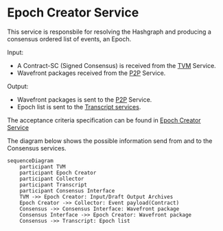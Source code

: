 # Epoch Creator Service

This service is responsbile for resolving the Hashgraph and producing a consensus ordered list of events, an Epoch.

Input:
  - A Contract-SC (Signed Consensus) is received from the [TVM](/documents/architecture/TVM.md) Service. 
  - Wavefront packages received from the [P2P]() Service.

Output:
  - Wavefront packages is sent to the [P2P]() Service.
  - Epoch list is sent to the [Transcript services](/documents/architecture/Transcript.md).

The acceptance criteria specification can be found in [Epoch Creator Service](
/bdd/tagion/testbench/services/EpochCreator_Service.md)

The diagram below shows the possible information send from and to the Consensus services.


```mermaid
sequenceDiagram
    participant TVM 
    participant Epoch Creator 
    participant Collector
    participant Transcript
    participant Consensus Interface
    TVM ->> Epoch Creator: Input/Draft Output Archives
    Epoch Creator ->> Collector: Event payload(Contract) 
    Consensus ->> Consensus Interface: Wavefront package
    Consensus Interface ->> Epoch Creator: Wavefront package
    Consensus ->> Transcript: Epoch list
```


